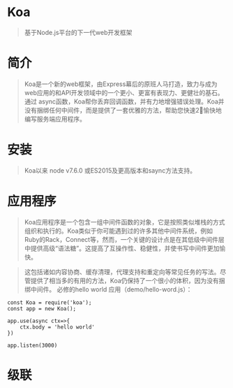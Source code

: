 # Koa
> 基于Node.js平台的下一代web开发框架

# 简介
> Koa是一个新的web框架，由Express幕后的原班人马打造，致力与成为web应用的和API开发领域中的一个更小、更富有表现力、更健壮的基石。 
> 通过 async函数，Koa帮你丢弃回调函数，并有力地增强错误处理。Koa并没有捆绑任何中间件，而是提供了一套优雅的方法，帮助您快速2⃣️愉快地编写服务端应用程序。

# 安装
> Koa以来 node v7.6.0 或ES2015及更高版本和saync方法支持。   

# 应用程序
> Koa应用程序是一个包含一组中间件函数的对象，它是按照类似堆栈的方式组织和执行的。Koa类似于你可能遇到过的许多其他中间件系统，例如Ruby的Rack，Connect等，然而，一个关键的设计点是在其低级中间件层中提供高级“语法糖”。这提高了互操作性、稳健性，并使书写中间件更加愉快。

> 这包括诸如内容协商、缓存清理，代理支持和重定向等常见任务的写法。尽管提供了相当多的有用的方法，Koa仍保持了一个很小的体积，因为没有捆绑中间件。 
> 必修的hello world 应用（demo/hello-word.js）：

``` 
const Koa = require('koa');
const app = new Koa();

app.use(async ctx=>{
    ctx.body = 'hello world'
})

app.listen(3000)
```

# 级联
> 